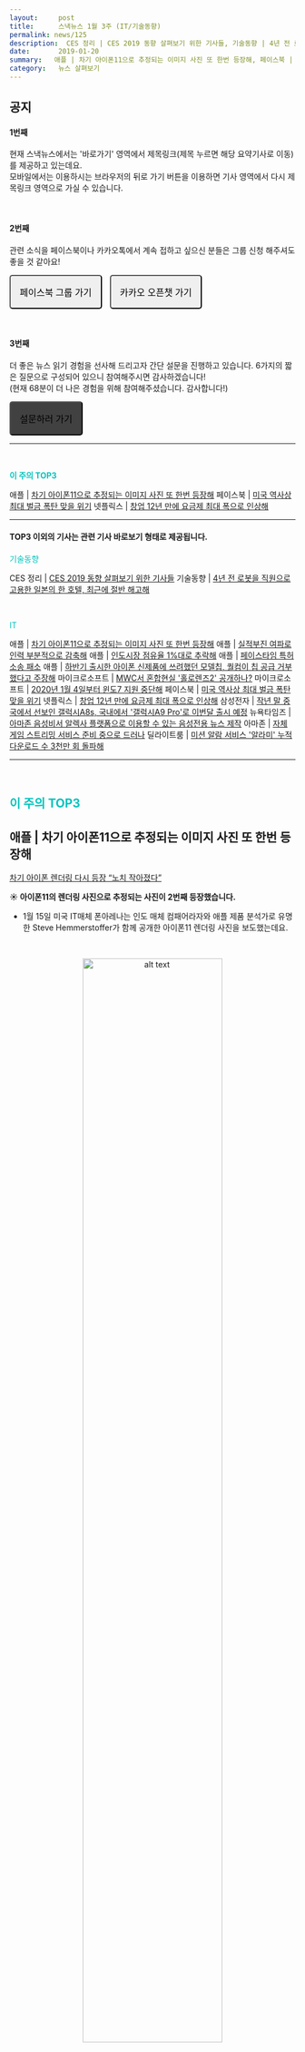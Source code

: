 ```yaml
---
layout:     post
title:      스낵뉴스 1월 3주 (IT/기술동향)
permalink: news/125
description:  CES 정리 | CES 2019 동향 살펴보기 위한 기사들, 기술동향 | 4년 전 로봇을 직원으로 고용한 일본의 한 호텔, 최근에 절반 해고해, 애플 | 차기 아이폰11으로 추정되는 이미지 사진 또 한번 등장해, 애플 | 실적부진 여파로 인력 부분적으로 감축해, 애플 | 인도시장 점유율 1%대로 추락해, 애플 | 페이스타임 특허 소송 패소, 애플 | 하반기 출시한 아이폰 신제품에 쓰려했던 모델칩, 퀄컴이 칩 공급 거부했다고 주장해, 마이크로소프트 | MWC서 혼합현실 '홀로렌즈2' 공개하나?, 마이크로소프트 | 2020년 1월 4일부터 윈도7 지원 중단해, 페이스북 | 미국 역사상 최대 벌금 폭탄 맞을 위기, 넷플릭스 | 창업 12년 만에 요금제 최대 폭으로 인상해, 삼성전자 | 작년 말 중국에서 선보인 갤럭시A8s, 국내에서 '갤럭시A9 Pro'로 이번달 출시 예정, 뉴욕타임즈 | 아마존 음성비서 알렉사 플랫폼으로 이용할 수 있는 음성전용 뉴스 제작, 아마존 | 자체 게임 스트리밍 서비스 준비 중으로 드러나, 딜라이트룸 | 미션 알람 서비스 '알라미' 누적 다운로드 수 3천만 회 돌파해
date:       2019-01-20
summary:   애플 | 차기 아이폰11으로 추정되는 이미지 사진 또 한번 등장해, 페이스북 | 미국 역사상 최대 벌금 폭탄 맞을 위기, 넷플릭스 | 창업 12년 만에 요금제 최대 폭으로 인상해
category:   뉴스 살펴보기
---
```



## 공지

#### 1번째

현재 스낵뉴스에서는 '바로가기' 영역에서 제목링크(제목 누르면 해당 요약기사로 이동) 를 제공하고 있는데요.        
모바일에서는 이용하시는 브라우저의 뒤로 가기 버튼을 이용하면 기사 영역에서 다시 제목링크 영역으로 가실 수 있습니다.  

<br>

#### 2번째

관련 소식을 페이스북이나 카카오톡에서 계속 접하고 싶으신 분들은 그룹 신청 해주셔도 좋을 것 같아요!

<a class="button_post_a" href="https://www.facebook.com/groups/2025149054465611/?ref=group_browse_new" onclick="ga('send', 'event', 'post', 'click', 'facebook');" ><button class="button_post" style= "padding : 1rem 1rem; font-size : 16px; border-radius: 5px; margin-right : 10px;">페이스북 그룹 가기</button></a>
<a class="button_post_a" href="https://open.kakao.com/o/gKIXUx0" onclick="ga('send', 'event', 'post', 'click', 'kakao');" ><button class="button_post" style= "padding : 1rem 1rem; font-size : 16px; border-radius: 5px;">카카오 오픈챗 가기</button></a>

<br>

#### 3번째

더 좋은 뉴스 읽기 경험을 선사해 드리고자 간단 설문을 진행하고 있습니다. 
6가지의 짧은 질문으로 구성되어 있으니 참여해주시면 감사하겠습니다!  
(현재 68분이 더 나은 경험을 위해 참여해주셨습니다. 감사합니다!)

<a class="button_post_a" href="http://bit.ly/2KJo4HB" onclick="ga('send', 'event', 'post', 'click', 'survey');" ><button class="button_post" style= "padding : 1rem 1rem; font-size : 16px; border-radius: 5px; margin-right : 10px; background : #414141;">설문하러 가기</button></a>


- - -

<br>

<a href="#top3"></a><span style = "color: #00c3bd; font-weight: 700;">이 주의 TOP3</span>

애플 | [차기 아이폰11으로 추정되는 이미지 사진 또 한번 등장해](#apple1_1_20)
페이스북 | [미국 역사상 최대 벌금 폭탄 맞을 위기](#facebook_1_20)
넷플릭스 | [창업 12년 만에 요금제 최대 폭으로 인상해](#netflix_1_20)

- - -

#### TOP3 이외의 기사는 관련 기사 바로보기 형태로 제공됩니다.


<a href="#tech"></a><span style = "color: #00c3bd">기술동향</span>

CES 정리 | [CES 2019 동향 살펴보기 위한 기사들](#cesSummary_1_20)
기술동향 | [4년 전 로봇을 직원으로 고용한 일본의 한 호텔, 최근에 절반 해고해](#tech1Robot_1_20)

<br>

<a href="#it"></a><span style = "color: #00c3bd">IT</span>

애플 | [차기 아이폰11으로 추정되는 이미지 사진 또 한번 등장해](#apple1_1_20)
애플 | [실적부진 여파로 인력 부분적으로 감축해](#apple2_1_20)
애플 | [인도시장 점유율 1%대로 추락해](#apple3_1_20)
애플 | [페이스타임 특허 소송 패소](#apple4_1_20)
애플 | [하반기 출시한 아이폰 신제품에 쓰려했던 모델칩, 퀄컴이 칩 공급 거부했다고 주장해](#apple5_1_20)
마이크로소프트 | [MWC서 혼합현실 '홀로렌즈2' 공개하나?](#microsoft1_1_20)
마이크로소프트 | [2020년 1월 4일부터 윈도7 지원 중단해](#microsoft2_1_20)
페이스북 | [미국 역사상 최대 벌금 폭탄 맞을 위기](#facebook_1_20)
넷플릭스 | [창업 12년 만에 요금제 최대 폭으로 인상해](#netflix_1_20)
삼성전자 | [작년 말 중국에서 선보인 갤럭시A8s, 국내에서 '갤럭시A9 Pro'로 이번달 출시 예정](#samsung_1_20)
뉴욕타임즈 | [아마존 음성비서 알렉사 플랫폼으로 이용할 수 있는 음성전용 뉴스 제작](#newyorktimes_1_20)
아마존 | [자체 게임 스트리밍 서비스 준비 중으로 드러나](#amazon_1_20)
딜라이트룸 | [미션 알람 서비스 '알라미' 누적 다운로드 수 3천만 회 돌파해](#delightroom_1_20)


- - -

<br>

## <a name="top3"></a><span style = "color: #00c3bd">이 주의 TOP3</span> 


## <a name="apple1_1_20"></a>애플 | 차기 아이폰11으로 추정되는 이미지 사진 또 한번 등장해
[차기 아이폰 렌더링 다시 등장 “노치 작아졌다”](https://news.naver.com/main/read.nhn?mode=LSD&mid=shm&sid1=105&oid=092&aid=0002154546)

<strong> &#9728; 아이폰11의 렌더링 사진으로 추정되는 사진이 2번째 등장했습니다.</strong>

- 1월 15일 미국 IT매체 폰아레나는 인도 매체 컴패어라자와 애플 제품 분석가로 유명한 Steve Hemmerstoffer가 함께 공개한 아이폰11 렌더링 사진을 보도했는데요.

<br>

<p align ="middle">    
 <img src="https://imgnews.pstatic.net/image/092/2019/01/16/0002154546_002_20190116151338904.jpg?type=w647" alt="alt text" width = "70%">
</p>

{: refdef: style="text-align: center;"}
###### _출처 : 컴패어라자_
{: refdef}


<br>



- 지난 주에 스낵뉴스에서 트위터리안 온리크스가 차기 아이폰의 렌더링 사진을 공개했다고 알려드렸는데요.
이번에 새롭게 공개된 차기 아이폰 렌더링은 작아진 노치와 달라진 후면 카메라 배치가 눈에 띄는 형태를 갖고 있습니다.

- 후면 카메라 배치가 수직에서 수평으로 바뀌었고, 카메라는 수평으로 자리잡고 있습니다. 
스피커 그릴이 위쪽으로 자리를 옮겼고, 노치가 좀 더 작아졌네요. 

- 폰아레나는 2019년 아이폰 시리즈는 기술 검증 테스트 단계에 있는 상태이며, 아직 제품 디자인이 확정되지 않은 것으로 보인다고 말했습니다.

<br>

## <a name="facebook_1_20"></a>페이스북 | 미국 역사상 최대 벌금 폭탄 맞을 위기
[페이스북, 美사상 최대 벌금폭탄 '위기'](https://news.naver.com/main/read.nhn?mode=LSD&mid=shm&sid1=105&oid=092&aid=0002154753)

<strong> &#9728; 페이스북이 개인정보 유출 혐의로 사상 최대 규모의 벌금을 부과받을 위기에 처했습니다.</strong>
 
- 1월 18일 워싱턴포스트는 미국 연방거래위원회가 정부와의 이용자 데이터 보호 협약을 위반한 페이스북에 엄청난 벌금을 부과하는 방안을 논의하기 위한 회의를 개최했다고 보도했습니다.

- 현재 미 연방거래위원회가 문제 삼고 있는 것은 작년에 불거졌던 케임브리지 애널리티카 스캔들을 통해 페이스북 이용자 8천 700만명의 개인 정보가 무단 도용된 부분이라고 하는데요.
현재 페이스북에 부과할 벌금 액수는 2012년 구글에 부과된 2천 250만 달러보다 훨씬 더 많은 규모가 될 것이며 업체 중에선 가장 많은 벌금을 부여 받게 될 전망이라고 합니다.

- 현재 페이스북도 개인정보 처리 관행 위반조사와 관련해 FTC와 대화를 하고 있자만 페이스북이 엄청난 규모의 벌금을 수용하면서 FTC와 타협할 지 여부는 알려지지 않았습니다.

<br>

## <a name="netflix_1_20"></a>넷플릭스 | 창업 12년 만에 요금제 최대 폭으로 인상해
[넷플릭스 창업 12년 만에 요금제 최대폭 인상…왜?](https://news.naver.com/main/read.nhn?mode=LSD&mid=shm&sid1=105&oid=079&aid=0003185706)

<strong> &#9728; 비디오 스트리밍 플랫폼 넷플릭스가 사상 최대폭의 요금 인상안을 전격 발표했습니다.</strong>

-  1월 15일 넷플릭스 측은 12년 만에 13 ~ 18%에 이르는 요금제 인상을 단행했습니다. 
발표 후 넷플릭스 주가는 장중 6% 가까이 급등했습니다.

- 넷플릭스는 월 7.99달러 베이직 요금제 → 월 9.99달러,   
월 10.99달러 스탠다드 요금제 → 월 12.99달러로 인상합니다.   
또한 4K 시청이 가능한 월 13.99달러 프리미엄 요금제는 15.99달러로 인상한다고 하네요.

- 넷플릭스가 스트리밍 서비스에 뛰어든 이후 가격을 올린 것은 모두 네 차례인데요.   
2017년 10월 3% 수준의 마지막 인상이 있었고, 2017년 전 가입자 순증과 주가 상승을 위한 소폭 인상이 있었습니다. 

- 회사는 신규 가입 고객부터 새로운 요금제를 적용하고 기존 가입자의 경우 3개월의 유예기간을 두기로 했습니다. 
이번 인상안은 미국 내 가입자에 한해 적용되지만 향후 다른 국가에도 인상안을 적용할 것 같습니다.   
현재까지 주로 가입 비중이 높은 북/중/남미 국가 대상으로 가격인상이 진행될 것으로 알려졌습니다. 

- 업계는 넷플릭스가 요금 인상을 통해 인기 오리지널 콘텐츠 제작에 막대한 비용을 투입하는데 필요한 자금을 확보하는 동시에 아마존, 디즈니, 애플 등의 경쟁자들을 상대하기 위한 자금을 조달하는데 도움을 받고자 했다고 이야기하고 있습니다. 

- 현재 넷플릭스는 미국 내 가입자 5800만 명, 그 외 가입자 수 7800만 명 등 모두 1억 3600만 명의 가입자를 확보하고 있습니다. 

<br>

- - -

<br>

## <a name="tech"></a><span style = "color: #00c3bd">기술동향</span> 3

## <a name="cesSummary_1_20"></a>CES 정리 | CES 2019 동향 살펴보기 위한 기사 모음

<br>

> [[CES 2019] 화면 넓지만 활용할 앱 부족…호주머니에 넣기 부담스러워](https://news.naver.com/main/read.nhn?mode=LSD&mid=shm&sid1=105&oid=009&aid=0004288021)

> [[CES2019] 유레카 파크에서 만난 한국 스타트업 6곳](https://news.naver.com/main/read.nhn?mode=LSD&mid=shm&sid1=105&oid=293&aid=0000023425)

> [[CES 2019｜결산①]로봇 시대 성큼…청소·배달부터 입는 로봇까지](http://news.newsway.co.kr/news/view?tp=1&ud=2019011414544265430)
 
> [[CES 2019｜결산②]5G시대 앞두고 콘텐츠·플랫폼 빅뱅](http://news.newsway.co.kr/news/view?tp=1&ud=2019011516142944140)



<br>

## <a name="tech1Robot_1_20"></a>기술동향 | 4년 전 로봇을 직원으로 고용한 일본의 한 호텔, 최근에 절반 해고해

<strong> &#9729; 컨시어지 로봇을 도입해 화제가 됐던 일본의 한 호텔이 이들 로봇이 일을 더 많이 야기한다며 절반을 해고했습니다.</strong>

- 1월 15일 월스트리트저널, 더버지 등 외신에 따르면 일본 나가사키 현에 위치한 헨나 호텔이 고용한 243개의 로봇 중 절반을 해고했다고 보도했습니다.

- 지난 2015년 7월 오픈한 이후 헨나 호텔은 휴머노이드 로봇 10개 비롯, IT 기술이 적용된 설비들이 다수 배치돼 이들이 사람의 일을 대신할 것이라는 기대를 모았습니다.  
호텔은 다국어가 가능한 휴머노이드 로봇에게 체크인 업무를 맡겼고, 투숙객이 안면 인식 시스템을 통해 객실 문을 열 수 있는 기능, 열감지 센서를 통해 실내 적정 온도를 맞춰주는 기능도 갖췄습니다.

- 히데오 사와다 하우스텐보스 회장은 개장 당시 "미래엔, 호텔 서비스의 90%가 로봇이 대신할 것"이라는 밝은 전망도 내놓았었는데요.

> #### 기사 전문으로 내용 더보기
[4년 전 로봇 고용한 日 호텔, 절반 해고](https://news.naver.com/main/read.nhn?mode=LSD&mid=shm&sid1=105&oid=092&aid=0002154523)


<br>


- - -


<br>


## <a name="it"></a><span style = "color: #00c3bd">IT</span>

## <a name="apple2_1_20"></a>애플 | 실적부진 여파로 인력 부분적으로 감축해


#### 소식 1 

&#9729; 애플이 실적 부진 여파로 채용 규모를 일부 줄일 계획을 세운 것으로 전해졌습니다.


- 1월 17일 블룸버그통신은 익명의 소식통들을 인용해  팀 쿡 최고경영자가 이달 초 회의에서 애플 직원들에게 이런 사실을 알렸다고 보도했습니다.  
회의에서 쿡 CEO는 실적 부진에 대한 대응으로 채용을 동결할 것인지를 묻는 말에 대해 채용 동결이 해결책이 될 수 없다고 생각하지만 일부 부문에서는 줄일 것이라고 답했다고 소식통들은 설명했습니다.

- 쿡은 어떤 부문에서 채용을 줄일 것인지 완전히 결정하지는 않았으나 인공지능(AI)팀과 같은 핵심 그룹에서는 새 직원들을 빠른 속도로 충원해나갈 것이라고 말했다고 하네요.

> #### 기사 전문으로 내용 더보기
[애플, 실적부진 여파로 인력 감축...AI는 충원](https://news.naver.com/main/read.nhn?mode=LSD&mid=shm&sid1=105&oid=215&aid=0000728056)  

<br>


#### 소식 2 

&#9729; 애플이 '차이나쇼크'에 직면하면서 아이폰 조립공장 노동자를 구조조정 했습니다.

- 1월 18일 일본 경제지 닛케이 아시안리뷰는 소식통을 인용해 애플 최대 협력 하청업체인 폭스콘이 이미 지난해 10월 이후 중국 정저우 소재 아이폰 조립공장에서 해고한 노동자 수가 5만명에 달한다고 보도했습니다. 

- 폭스콘은 매년 아이폰 신형모델 생산에 대비해 8월부터 이듬해 1월 말까지 매달 계약을 갱신하는 방식으로 노동자를 공장에 임시 투입해 왔는데,   
원래대로라면 노동자들은 1월말까지 근무하고 회사를 떠나는 게 맞지만 올해는 1월 말이 되기도 전에 벌써 5만명 노동자의 계약이 종료된 것입니다.

- 현재 선전에 본사를 둔 아이폰의 한 부품 공급업체도 근로자 4000명에게 지난해 10월부터 올 3월까지 반년간 쉬라고 통보한 상태라고 합니다. 

> #### 기사 전문으로 내용 더보기
["애플 차이나쇼크에..." 폭스콘 5만명 구조조정](https://www.ajunews.com/view/20190119132949129?fbclid=IwAR1iZjHAC0f5JuLheaiCa-zCvV3AJ2amnYVY3aRHdI_VTwG127BxJEy_7s0)


<br>

## <a name="apple3_1_20"></a>애플 | 인도시장 점유율 1%대로 추락해

<strong> &#9729; 애플이 세계 2위의 휴대전화 판매 시장인 인도에서 갈수록 존재감을 잃어가는 것으로 나타났습니다.</strong>


- 1월 15일 인도 일간 이코노믹타임스 등 현지 언론은 시장조사업체 카운터포인트 리서치 등의 통계를 인용해 지난해 인도시장의 아이폰 판매 대수(공장 출하 물량 기준)가 160만∼170만대에 그쳤다고 보도했습니다.

- 카운터포인트는 애플의 지난해 인도시장 판매 규모는 150만대를 판 2014년 수준으로 뒷걸음질 치면서 시장 점유율도 크게 줄었다고 설명했습니다.   
반면 인도의 스마트폰 판매 시장은 2014년 8천만대 규모에서 지난해 1억5천만대 규모로 급성장했다고 합니다.

> #### 기사 전문으로 내용 더보기
[애플, 인도시장 점유율 1%대로 추락…"고가 정책이 걸림돌"](https://news.naver.com/main/read.nhn?mode=LSD&mid=shm&sid1=105&oid=001&aid=0010581198)


<br>

## <a name="apple4_1_20"></a>애플 | 페이스타임 특허 소송 패소

<strong> &#9729; 애플이 버넷엑스와의 페이스타임 특허소송 항소심에서 패소했습니다.</strong>

- 1월 15일 미국 연방순회항소법원이 버넷엑스와 애플 간의 특허소송 항소심에서 애플 패소 판결을 했다고 맥루머스를 비롯한 주요 외신들이 일제히 보도했습니다.  
이번 판결로 애플은 1심 법원이 부과한 4억4천만 달러 배상금을 지불할 위기에 처했다고 하네요.

- 이번 소송은 2010년 버넷엑스와 애플을 제소하면서 시작됐습니다.   
당시 버넷엑스는 애플이 아이폰4와 아이팟터치, 아이패드 등에 자사 주문형 VPN 기술을 무단 도용했다고 주장했습니다.

> #### 기사 전문으로 내용 더보기
[애플, 페이스타임 특허소송 또 패소…"5천억원 배상"](https://news.naver.com/main/read.nhn?mode=LSD&mid=shm&sid1=105&oid=092&aid=0002154510)

<br>

## <a name="apple5_1_20"></a>애플 | 하반기 출시한 아이폰 신제품에 쓰려했던 모델칩, 퀄컴이 칩 공급 거부했다고 주장해

<strong> &#9728; 애플이 지난해 하반기 출시한 아이폰 신제품 XS와 XS MAX, XR에 퀄컴의 모뎀칩 탑재를 원했지만 퀄컴이 칩 공급을 거부했다고 주장했습니다.</strong>


- 미 IT매체 Cnet은 1월 14일 애플 최고운영책임자(COO) 제프 윌리엄스는 미 연방무역위원회(FTC) 증언에서 "끝내 그들(퀄컴)은 우리를 지원하지 않았고 우리에게 칩을 팔지 않으려 했다"라고 말했다고 보도했습니다.

- 현재 애플과 퀄컴은 2017년부터 특허권 문제로 여러 나라 법원에서 소송을 벌이고 있는데요.  
최근 퀄컴이 중국과 독일에서 벌인 소송에서 승소해 이들 두 나라에서 퀄컴 칩을 탑재한 아이폰 구모델의 판매를 중단하도록 하는 법원 결정이 내려지기도 했습니다.


> #### 기사 전문으로 내용 더보기
[애플 "퀄컴이 아이폰XS 들어갈 모뎀칩 팔기를 거부했다"](https://news.naver.com/main/read.nhn?mode=LSD&mid=shm&sid1=105&oid=001&aid=0010579984)


<br>

## <a name="microsoft1_1_20"></a>마이크로소프트 | MWC서 혼합현실 '홀로렌즈2' 공개하나?

<strong> &#9728; 마이크로소프트가 혼합현실 기기 홀로렌즈2를 2월 24일 공개할 예정입니다.</strong>

-  1월 16일 미국 씨넷에 따르면, 마이크로소프트는 2월 24일 모바일월드콩그래스(MWC)에서 초청행사를 개최한다고 합니다.  
이날 행사에서 홀로렌즈2가 공개될 것으로 보이는데요. 

- 홀로렌즈는 2016년 처음 공개된 제품입니다.   
증강현실(AR)과 가상현실(VR)을 혼합한 최초의 기기로 주목받았습니다.용자경험(UX) 개선 등을 보여줄 것으로 기대된다. 

> #### 기사 전문으로 내용 더보기
[MS, MWC서 '홀로렌즈2' 공개하나](http://www.zdnet.co.kr/view/?no=20190117122829)

<br>

## <a name="microsoft2_1_20"></a>마이크로소프트 | 2020년 1월 4일부터 윈도7 지원 중단해

<strong> &#9729; 마이크로소프트가2020년 1월 14일부터 윈도7을 더 이상 지원하지 않는다고 합니다.</strong>

- MS의 지원 중단은 이제 더 이상의 업데이트나 보안 패치를 제공하지 않는다는 것을 의미합니다.   
브래드 앤더슨 마이크로소프트365 부사장은 MS 공식 블로그를 통해 "기술 변화와 업그레이드는 필연적”이라며, "마이크로소프트365가 탑재된 최신 데스크톱으로 전환하기 위해 당신이 해야 할 일을 시작할 가장 좋은 시기"라고 밝혔습니다. 


> #### 기사 전문으로 내용 더보기
[MS, 내년 1월14일부터 윈도7 지원 중단](http://www.zdnet.co.kr/view/?no=20190115083541)


<br>


## <a name="samsung_1_20"></a>삼성전자 | 작년 말 중국에서 선보인 갤럭시A8s, 국내에서 '갤럭시A9 Pro'로 이번달 출시 예정

<strong> &#9728; 홀 디스플레이를 탑재한 삼성전자의 갤럭시A8s가 이번달 국내에 출시됩니다. </strong>

- 1월 16일 이동통신업계에 따르면 삼성전자는 작년 말 중국에서 첫선을 보인 갤럭시A8s를 이달 중 '갤럭시A9 프로'라는 이름으로 국내에 출시할 예정이라고 합니다. 
이 제품은 상단 한쪽 카메라를 위한 작은 구멍만 남기고 전면을 디스플레이로 채운 형태가 특징입니다.   

- 6.4인치 디스플레이에 퀄컴 스냅드래곤 710 프로세서를 탑재했고 2천400만·1천만·500만 화소 후면 트리플 카메라와 전면 2천400만 화소 싱글 카메라를 장착했습니다.  
가격은 50만원대 전후가 될 것으로 예상된다고 하네요.


> #### 기사 전문으로 내용 더보기
[첫 '홀 디스플레이'폰 삼성 갤럭시A9프로 이달 국내 출시](https://news.naver.com/main/read.nhn?mode=LSD&mid=shm&sid1=105&oid=001&aid=0010582795)


<br>

## <a name="newyorktimes_1_20"></a>뉴욕타임즈 | 아마존 음성비서 알렉사 플랫폼으로 이용할 수 있는 음성전용 뉴스 제작

<strong> &#9728; 미국 일간지 뉴욕타임스가 아마존의 음성인식 비서 알렉사에 특화된 뉴스 콘텐츠를 제작합니다.</strong>

- 1월 11일 뉴욕타임스는 자사 유명 팟캐스트 진행자가 읽어주는 단신 뉴스 프로그램과 뉴스 퀴즈 서비스를 알렉사에 도입했다고 밝혔습니다.  
이번 뉴욕타임스의 시도는 인터넷판 뉴스 보도 외에도 알렉사만을 위한 콘텐츠를 따로 제작했다는 데 의의가 있는데요. 

- 알렉사 이용자들은 알렉사에게 "알렉사, 속보 뉴스 알려줘"라고 질문하면 해당 기능을 사용할 수 있다고 합니다.

> #### 기사 전문으로 내용 더보기
["알렉사, 뉴스 읽어줘!"...NYT, 음성전용 뉴스 제작](http://www.zdnet.co.kr/view/?no=20190113123718)


<br>

## <a name="amazon_1_20"></a>아마존 | 자체 게임 스트리밍 서비스 준비 중으로 드러나

<strong> &#9728; 이커머스 기업 아마존이 게임 스트리밍 서비스를 개발 중이라는 보도가 나왔습니다.</strong>


- 1월 10일디인포메이션 등 여러 외신에 따르면 아마존은 자체 게임 스트리밍 서비스를 개발 중이며 게임 퍼블리셔와 게임 타이틀에 대한 논의도 진행 중이라고 합니다.  
게임 스트리밍 서비스는 내년 초 이후 출시될 것으로 예상됩니다. 

- 아마존은 현재 아마존 프라임 가입자에게 ‘트위치 프라임(Twitch Prime)’을 통해 매월 무료 게임을 제공하는 제한된 형태의 스트리밍 서비스를 지원 중입니다. 


> #### 기사 전문으로 내용 더보기
[“아마존, 자체 게임 스트리밍 서비스 준비 중”](http://www.zdnet.co.kr/view/?no=20190111081856)


<br>

## <a name="delightroom_1_20"></a>딜라이트룸 | 미션 알람 서비스 '알라미' 누적 다운로드 수 3천만 회 돌파해

<strong> &#9728;  미션 알람 앱 ‘알라미’를 운영하는 딜라이트룸이 이번 달 앱스토어 합산 전 세계 누적 앱 다운로드 수가 3천만을 돌파했다고 밝혔습니다.</strong>

- 알라미는 ‘무조건 깨우는 알람’이라는 컨셉으로, 사진 찍기, 수학 문제 풀기, 폰 흔들기 등 사용자가 사전에 선택한 미션을 수행해야만 알람이 해제되는 미션알람 서비스입니다. 

- 딜라이트룸은 알라미를 통해 전 세계 97개국 앱스토어 카테고리 1위, 앱스토어 평점 4.8, 리뷰 80만 개 등의 성과를 냈습니다. 

> #### 기사 전문으로 내용 더보기
[미션 알람 앱 ‘알라미’ 누적 다운로드 수 3천만](https://platum.kr/archives/114641)

<br>

